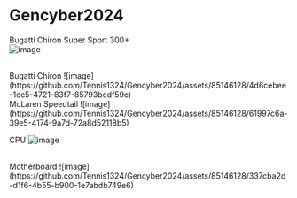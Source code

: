 # Gencyber2024
 
 Bugatti Chiron Super Sport 300+
<br>
![image](https://github.com/Tennis1324/Gencyber2024/assets/85146128/ccecb2bd-0dec-4369-8c1a-731e0bd3868a)

<br>
Bugatti Chiron
![image](https://github.com/Tennis1324/Gencyber2024/assets/85146128/4d6cebee-1ce5-4721-83f7-85793bedf59c)
<br>
McLaren Speedtail
![image](https://github.com/Tennis1324/Gencyber2024/assets/85146128/61997c6a-39e5-4174-9a7d-72a8d52118b5)
<br>

CPU
![image](https://github.com/Tennis1324/Gencyber2024/assets/85146128/03f3736d-b3ac-4a9f-b7b3-fa5c9662fe72)

<br>
Motherboard
![image](https://github.com/Tennis1324/Gencyber2024/assets/85146128/337cba2d-d1f6-4b55-b900-1e7abdb749e6)
